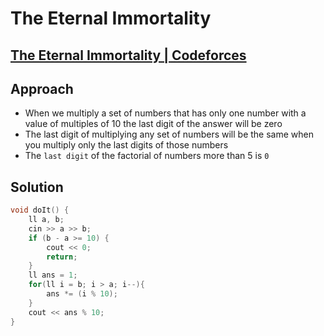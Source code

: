 # The Eternal Immortality
## [The Eternal Immortality | Codeforces](https://codeforces.com/contest/869/problem/B) 

## Approach
- When we multiply a set of numbers that has only one number with a value of multiples of 10 the last digit of the answer will be zero
- The last digit of multiplying any set of numbers will be the same when you multiply only the last digits of those numbers
- The `last digit` of the factorial of numbers more than 5 is `0`

## Solution
```cpp
void doIt() {
    ll a, b;
    cin >> a >> b;
    if (b - a >= 10) {
        cout << 0;
        return;
    }
    ll ans = 1;
    for(ll i = b; i > a; i--){
        ans *= (i % 10);
    }
    cout << ans % 10;
}
```
